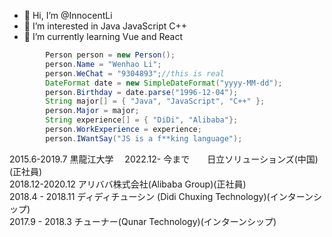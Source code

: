 - 👋 Hi, I’m @InnocentLi
- 👀 I’m interested in Java JavaScript C++ 
- 🌱 I’m currently learning Vue and React
```java
        Person person = new Person();
        person.Name = "Wenhao Li";
        person.WeChat = "9304893";//this is real
        DateFormat date = new SimpleDateFormat("yyyy-MM-dd");
        person.Birthday = date.parse("1996-12-04");
        String major[] = { "Java", "JavaScript", "C++" };
        person.Major = major;
        String experience[] = { "DiDi", "Alibaba"};
        person.WorkExperience = experience;
        person.IWantSay("JS is a f**king language");

```
2015.6-2019.7     黒龍江大学　
2022.12- 今まで　　日立ソリューションズ(中国)(正社員)  
2018.12-2020.12   アリババ株式会社(Alibaba Group)(正社員)  
2018.4 - 2018.11   ディディチューシン (Didi Chuxing Technology)(インターンシップ)  
2017.9  -  2018.3   チューナー(Qunar Technology)(インターンシップ)  
